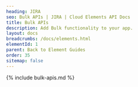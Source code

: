 ```yaml
---
heading: JIRA
seo: Bulk APIs | JIRA | Cloud Elements API Docs
title: Bulk APIs
description: Add Bulk functionality to your app.
layout: docs
breadcrumbs: /docs/elements.html
elementId: 1
parent: Back to Element Guides
order: 35
sitemap: false
---
```


{% include bulk-apis.md %}
